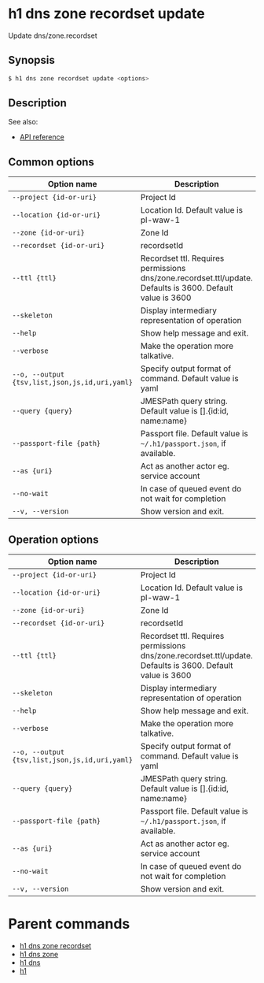 
# h1 dns zone recordset update

Update dns/zone.recordset

## Synopsis

```bash
$ h1 dns zone recordset update <options>
```

## Description

See also:

* [API reference](https://api.hyperone.com/v2/docs#operation/dns_project_zone_recordset_patch)

## Common options

| Option name                                        | Description                                                                                                |
| -------------------------------------------------- | ---------------------------------------------------------------------------------------------------------- |
| ```--project {id-or-uri}```                        | Project Id                                                                                                 |
| ```--location {id-or-uri}```                       | Location Id. Default value is pl-waw-1                                                                     |
| ```--zone {id-or-uri}```                           | Zone Id                                                                                                    |
| ```--recordset {id-or-uri}```                      | recordsetId                                                                                                |
| ```--ttl {ttl}```                                  | Recordset ttl. Requires permissions dns/zone.recordset.ttl/update. Defaults is 3600. Default value is 3600 |
| ```--skeleton```                                   | Display intermediary representation of operation                                                           |
| ```--help```                                       | Show help message and exit.                                                                                |
| ```--verbose```                                    | Make the operation more talkative.                                                                         |
| ```--o, --output {tsv,list,json,js,id,uri,yaml}``` | Specify output format of command. Default value is yaml                                                    |
| ```--query {query}```                              | JMESPath query string. Default value is [].\{id:id, name:name\}                                            |
| ```--passport-file {path}```                       | Passport file. Default value is ```~/.h1/passport.json```, if available.                                   |
| ```--as {uri}```                                   | Act as another actor eg. service account                                                                   |
| ```--no-wait```                                    | In case of queued event do not wait for completion                                                         |
| ```--v, --version```                               | Show version and exit.                                                                                     |

## Operation options

| Option name                                        | Description                                                                                                |
| -------------------------------------------------- | ---------------------------------------------------------------------------------------------------------- |
| ```--project {id-or-uri}```                        | Project Id                                                                                                 |
| ```--location {id-or-uri}```                       | Location Id. Default value is pl-waw-1                                                                     |
| ```--zone {id-or-uri}```                           | Zone Id                                                                                                    |
| ```--recordset {id-or-uri}```                      | recordsetId                                                                                                |
| ```--ttl {ttl}```                                  | Recordset ttl. Requires permissions dns/zone.recordset.ttl/update. Defaults is 3600. Default value is 3600 |
| ```--skeleton```                                   | Display intermediary representation of operation                                                           |
| ```--help```                                       | Show help message and exit.                                                                                |
| ```--verbose```                                    | Make the operation more talkative.                                                                         |
| ```--o, --output {tsv,list,json,js,id,uri,yaml}``` | Specify output format of command. Default value is yaml                                                    |
| ```--query {query}```                              | JMESPath query string. Default value is [].\{id:id, name:name\}                                            |
| ```--passport-file {path}```                       | Passport file. Default value is ```~/.h1/passport.json```, if available.                                   |
| ```--as {uri}```                                   | Act as another actor eg. service account                                                                   |
| ```--no-wait```                                    | In case of queued event do not wait for completion                                                         |
| ```--v, --version```                               | Show version and exit.                                                                                     |

# Parent commands

* [h1 dns zone recordset](./../README.md)
* [h1 dns zone](./../../README.md)
* [h1 dns](./../../../README.md)
* [h1](./../../../../README.md)
